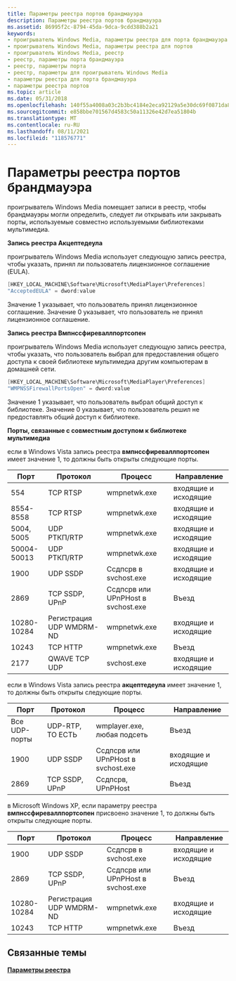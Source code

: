 ```yaml
---
title: Параметры реестра портов брандмауэра
description: Параметры реестра портов брандмауэра
ms.assetid: 86995f2c-8794-45da-9dca-9cdd388b2a21
keywords:
- проигрыватель Windows Media, параметры реестра для порта брандмауэра
- проигрыватель Windows Media, параметры реестра для портов
- проигрыватель Windows Media, реестр
- реестр, параметры порта брандмауэра
- реестр, параметры порта
- реестр, параметры для проигрыватель Windows Media
- параметры реестра для порта брандмауэра
- параметры реестра портов
ms.topic: article
ms.date: 05/31/2018
ms.openlocfilehash: 140f55a4008a03c2b3bc4184e2eca92129a5e30dc69f0871da856b4555daec73
ms.sourcegitcommit: e858bbe701567d4583c50a11326e42d7ea51804b
ms.translationtype: MT
ms.contentlocale: ru-RU
ms.lasthandoff: 08/11/2021
ms.locfileid: "118576771"
---
```

# <a name="firewall-port-registry-settings"></a>Параметры реестра портов брандмауэра

проигрыватель Windows Media помещает записи в реестр, чтобы брандмауэры могли определить, следует ли открывать или закрывать порты, используемые совместно используемыми библиотеками мультимедиа.

**Запись реестра Акцептедеула**

проигрыватель Windows Media использует следующую запись реестра, чтобы указать, принял ли пользователь лицензионное соглашение (EULA).


```C++
[HKEY_LOCAL_MACHINE\Software\Microsoft\MediaPlayer\Preferences]
"AcceptedEULA" = dword:value
```



Значение 1 указывает, что пользователь принял лицензионное соглашение. Значение 0 указывает, что пользователь не принял лицензионное соглашение.

**Запись реестра Вмпнссфиреваллпортсопен**

проигрыватель Windows Media использует следующую запись реестра, чтобы указать, что пользователь выбрал для предоставления общего доступа к своей библиотеке мультимедиа другим компьютерам в домашней сети.


```C++
[HKEY_LOCAL_MACHINE\Software\Microsoft\MediaPlayer\Preferences]
"WMPNSSFirewallPortsOpen" = dword:value
```



Значение 1 указывает, что пользователь выбрал общий доступ к библиотеке. Значение 0 указывает, что пользователь решил не предоставлять общий доступ к библиотеке.

**Порты, связанные с совместным доступом к библиотеке мультимедиа**

если в Windows Vista запись реестра **вмпнссфиреваллпортсопен** имеет значение 1, то должны быть открыты следующие порты.



| Порт          | Протокол                  | Процесс                         | Направление            |
|---------------|---------------------------|---------------------------------|----------------------|
| 554           | TCP RTSP                  | wmpnetwk.exe                    | входящие и исходящие |
| 8554-8558   | TCP RTSP                  | wmpnetwk.exe                    | входящие и исходящие |
| 5004, 5005    | UDP РТКП/RTP              | wmpnetwk.exe                    | входящие и исходящие |
| 50004-50013 | UDP РТКП/RTP              | wmpnetwk.exe                    | входящие и исходящие |
| 1900          | UDP SSDP                  | Ссдпсрв в svchost.exe          | входящие и исходящие |
| 2869          | TCP SSDP, UPnP            | Ссдпсрв или UPnPHost в svchost.exe | Въезд              |
| 10280-10284 | Регистрация UDP WMDRM-ND | wmpnetwk.exe                    | входящие и исходящие |
| 10243         | TCP HTTP                  | wmpnetwk.exe                    | Въезд              |
| 2177          | QWAVE TCP UDP             | svchost.exe                     | входящие и исходящие |



 

если в Windows Vista запись реестра **акцептедеула** имеет значение 1, то должны быть открыты следующие порты.



| Порт          | Протокол       | Процесс                         | Направление            |
|---------------|----------------|---------------------------------|----------------------|
| Все UDP-порты | UDP-RTP, ТО ЕСТЬ   | wmplayer.exe, любая подсеть        | Въезд              |
| 1900          | UDP SSDP       | Ссдпсрв или UPnPHost в svchost.exe | входящие и исходящие |
| 2869          | TCP SSDP, UPnP | Ссдпсрв, UPnPHost               | Въезд              |



 

в Microsoft Windows XP, если параметру реестра **вмпнссфиреваллпортсопен** присвоено значение 1, то должны быть открыты следующие порты.



| Порт          | Протокол                  | Процесс                         | Направление            |
|---------------|---------------------------|---------------------------------|----------------------|
| 1900          | UDP SSDP                  | Ссдпсрв в svchost.exe          | входящие и исходящие |
| 2869          | TCP SSDP, UPnP            | Ссдпсрв или UPnPHost в svchost.exe | Въезд              |
| 10280-10284 | Регистрация UDP WMDRM-ND | wmpnetwk.exe                    | входящие и исходящие |
| 10243         | TCP HTTP                  | wmpnetwk.exe                    | Въезд              |



 

## <a name="related-topics"></a>Связанные темы

<dl> <dt>

[**Параметры реестра**](registry-settings.md)
</dt> </dl>

 

 




